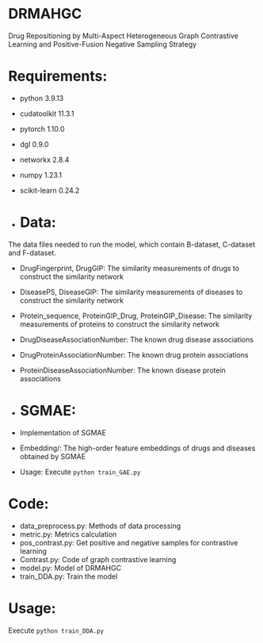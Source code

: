 # DRMAHGC
Drug Repositioning by Multi-Aspect Heterogeneous Graph Contrastive Learning and Positive-Fusion Negative Sampling Strategy

# Requirements:
- python 3.9.13
- cudatoolkit 11.3.1
- pytorch 1.10.0
- dgl 0.9.0
- networkx 2.8.4
- numpy 1.23.1
- scikit-learn 0.24.2

- # Data:
The data files needed to run the model, which contain B-dataset, C-dataset and F-dataset.
- DrugFingerprint, DrugGIP: The similarity measurements of drugs to construct the similarity network
- DiseasePS, DiseaseGIP: The similarity measurements of diseases to construct the similarity network
- Protein_sequence, ProteinGIP_Drug, ProteinGIP_Disease: The similarity measurements of proteins to construct the similarity network
- DrugDiseaseAssociationNumber: The known drug disease associations
- DrugProteinAssociationNumber: The known drug protein associations
- ProteinDiseaseAssociationNumber: The known disease protein associations

- # SGMAE:
- Implementation of SGMAE
- Embedding/: The high-order feature embeddings of drugs and diseases obtained by SGMAE
- Usage: Execute ```python train_GAE.py``` 

# Code:
- data_preprocess.py: Methods of data processing
- metric.py: Metrics calculation
- pos_contrast.py: Get positive and negative samples for contrastive learning
- Contrast.py: Code of graph contrastive learning
- model.py: Model of DRMAHGC
- train_DDA.py: Train the model

# Usage:
Execute ```python train_DDA.py``` 
